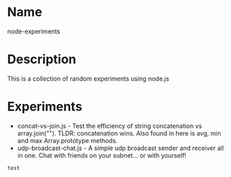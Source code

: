 Name
====

node-experiments

Description
===========

This is a collection of random experiments using node.js

Experiments
===========

* concat-vs-join.js - Test the efficiency of string concatenation vs array.join(""). TLDR: concatenation wins. Also found in here is avg, min and max Array.prototype methods.
* udp-broadcast-chat.js - A simple udp broadcast sender and receiver all in one. Chat with friends on your subnet... or with yourself!

`test`